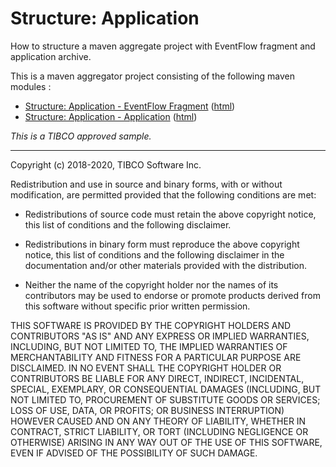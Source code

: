 # Structure: Application

How to structure a maven aggregate project with EventFlow fragment and application archive.

This is a maven aggregator project consisting of the following maven modules :

* [Structure: Application - EventFlow Fragment](application-ef/src/site/markdown/index.md) ([html](https://tibcosoftware.github.io/tibco-streaming-samples/10.6.0-SNAPSHOT/structure/application/application-ef/))
* [Structure: Application - Application](application-app/src/site/markdown/index.md) ([html](https://tibcosoftware.github.io/tibco-streaming-samples/10.6.0-SNAPSHOT/structure/application/application-app/))

_This is a TIBCO approved sample._

---
Copyright (c) 2018-2020, TIBCO Software Inc.

Redistribution and use in source and binary forms, with or without
modification, are permitted provided that the following conditions are met:

* Redistributions of source code must retain the above copyright notice, this
  list of conditions and the following disclaimer.

* Redistributions in binary form must reproduce the above copyright notice,
  this list of conditions and the following disclaimer in the documentation
  and/or other materials provided with the distribution.

* Neither the name of the copyright holder nor the names of its
  contributors may be used to endorse or promote products derived from
  this software without specific prior written permission.

THIS SOFTWARE IS PROVIDED BY THE COPYRIGHT HOLDERS AND CONTRIBUTORS "AS IS"
AND ANY EXPRESS OR IMPLIED WARRANTIES, INCLUDING, BUT NOT LIMITED TO, THE
IMPLIED WARRANTIES OF MERCHANTABILITY AND FITNESS FOR A PARTICULAR PURPOSE ARE
DISCLAIMED. IN NO EVENT SHALL THE COPYRIGHT HOLDER OR CONTRIBUTORS BE LIABLE
FOR ANY DIRECT, INDIRECT, INCIDENTAL, SPECIAL, EXEMPLARY, OR CONSEQUENTIAL
DAMAGES (INCLUDING, BUT NOT LIMITED TO, PROCUREMENT OF SUBSTITUTE GOODS OR
SERVICES; LOSS OF USE, DATA, OR PROFITS; OR BUSINESS INTERRUPTION) HOWEVER
CAUSED AND ON ANY THEORY OF LIABILITY, WHETHER IN CONTRACT, STRICT LIABILITY,
OR TORT (INCLUDING NEGLIGENCE OR OTHERWISE) ARISING IN ANY WAY OUT OF THE USE
OF THIS SOFTWARE, EVEN IF ADVISED OF THE POSSIBILITY OF SUCH DAMAGE.
